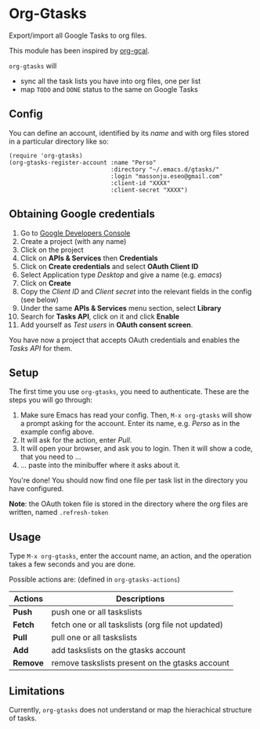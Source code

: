 # Org-Gtasks

Export/import all Google Tasks to org files.

This module has been inspired by [org-gcal](https://github.com/kidd/org-gcal.el).

`org-gtasks` will

-   sync all the task lists you have into org files, one per list
-   map `TODO` and `DONE` status to the same on Google Tasks

## Config

You can define an account, identified by its *name* and with
org files stored in a particular directory like so:
``` elisp
(require 'org-gtasks)
(org-gtasks-register-account :name "Perso"
                             :directory "~/.emacs.d/gtasks/"
                             :login "massonju.eseo@gmail.com"
                             :client-id "XXXX"
                             :client-secret "XXXX")
```

## Obtaining Google credentials

1.  Go to [Google Developers Console](https://console.developers.google.com/project)
2.  Create a project (with any name)
3.  Click on the project
4.  Click on **APIs & Services** then **Credentials**
5.  Click on **Create credentials** and select **OAuth Client ID**
6.  Select Application type *Desktop* and give a name (e.g. *emacs*)
7.  Click on **Create**
8.  Copy the *Client ID* and *Client secret* into the relevant fields in the config (see below)
9.  Under the same **APIs & Services** menu section, select **Library**
10. Search for **Tasks API**, click on it and click **Enable**
11. Add yourself as *Test users* in **OAuth consent screen**.

You have now a project that accepts OAuth credentials and enables
the *Tasks API* for them.

## Setup

The first time you use `org-gtasks`, you need to authenticate.
These are the steps you will go through:

1.  Make sure Emacs has read your config. Then, `M-x org-gtasks`
    will show a prompt asking for the account. Enter its name,
    e.g. *Perso* as in the example config above.
2.  It will ask for the action, enter *Pull*.
3.  It will open your browser, and ask you to login. Then it will show
    a code, that you need to ...
4.  ... paste into the minibuffer where it asks about it.

You're done! You should now find one file per task list in the
directory you have configured.

**Note**: the OAuth token file is stored in the directory where the org
files are written, named `.refresh-token`

## Usage

Type `M-x org-gtasks`, enter the account name, an action,
and the operation takes a few seconds and you are done.

Possible actions are: (defined in `org-gtasks-actions`)

| Actions    | Descriptions                                       |
|------------|----------------------------------------------------|
| **Push**   | push one or all taskslists                         |
| **Fetch**  | fetch one or all taskslists (org file not updated) |
| **Pull**   | pull one or all taskslists                         |
| **Add**    | add taskslists on the gtasks account               |
| **Remove** | remove taskslists present on the gtasks account    |

## Limitations

Currently, `org-gtasks` does not understand or map the hierachical structure of tasks.
